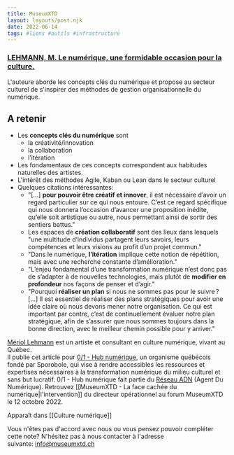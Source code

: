 ```yaml
---
title: MuseumXTD
layout: layouts/post.njk
date: 2022-06-14
tags: #liens #outils #infrastructure
---
```

### [LEHMANN, M. Le numérique, une formidable occasion pour la culture.](https://www.hub01.org/le-numerique-une-formidable-occasion-pour-la-culture/)   
L'auteure aborde les concepts clés du numérique et propose au secteur culturel de s'inspirer des méthodes de gestion organisationnelle du numérique.  

## A retenir
- Les **concepts clés du numérique** sont
	- la créativité/innovation
	- la collaboration
	- l’itération
- Les fondamentaux de ces concepts correspondent aux habitudes naturelles des artistes. 
- L'intérêt des méthodes Agile, Kaban ou Lean dans le secteur culturel
- Quelques citations intéressantes: 
	- "[...] **pour pouvoir être créatif et innover**, il est nécessaire d’avoir un regard particulier sur ce qui nous entoure. C’est ce regard spécifique qui nous donnera l’occasion d’avancer une proposition inédite, qu’elle soit artistique ou autre, nous permettant ainsi de sortir des sentiers battus."
	- Les espaces de **création collaboratif** sont des lieux dans lesquels "une multitude d’individus partagent leurs savoirs, leurs compétences et leurs visions au profit d’un projet commun."
	- "Dans le numérique, **l’itération** implique cette notion de répétition, mais avec une recherche constante d’amélioration."
	- "L’enjeu fondamental d’une transformation numérique n’est donc pas de s’adapter à de nouvelles technologies, mais plutôt de **modifier en profondeur** nos façons de penser et d’agir." 
	- "Pourquoi **réaliser un plan** si nous ne sommes pas pour le suivre ? [...] Il est essentiel de réaliser des plans stratégiques pour avoir une idée claire où nous devons mener notre organisation. Ce qui est important par contre, c’est de continuellement évaluer notre plan stratégique, afin de s’assurer que nous sommes toujours dans la bonne direction, avec le meilleur chemin possible pour y arriver."


[Mériol Lehmann](https://mlehmann.ca/about) est un artiste et consultant en culture numérique, vivant au Québec.    
Il publie cet article pour [0/1 - Hub numérique](https://www.hub01.org/a-propos/), un organisme québécois fondé par Sporobole, qui vise à rendre accessibles les ressources et expertises nécessaires à la transformation numérique du milieu culturel et sans but lucratif. 0/1 - Hub numérique fait partie du [Réseau ADN](https://wiki.reseauadn.ca/wiki/%C3%80_propos_du_R%C3%A9seau_ADN) (Agent Du Numérique). Retrouvez [[MuseumXTD - La face cachée du numérique|l'intervention]] du directeur opérationnel au forum MuseumXTD le 12 octobre 2022. 

   
Apparaît dans [[Culture numérique]]

Vous n'êtes pas d'accord avec nous ou vous pensez pouvoir compléter cette note? N'hésitez pas à nous contacter à l'adresse suivante: [info@museumxtd.ch](mailto:info@museumxtd.ch)
